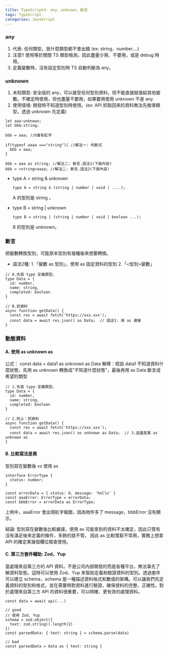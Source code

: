 ```yaml
---
title: TypeScript4- any、unknown、斷言
tags: TypeScript
categories: JavaScript
---
```

### any
1. 代表: 任何類型，放什麼類型都不會出錯 (ex: string、number....)
2. 注意‼️ 使用等於關閉 TS 類型檢測，因此盡量少用、不要用，或是 debug 時用。
3. 定義變數時，沒有設定型別時 TS 自動判斷為 any。

### unknown
1. 未知類型: 安全版的 any，可以接受任何型別資料，但不能直接賦值給其他變數。不確定時使用，但也盡量不要用，如果要用使用 unknown 不是 any
2. 使用情境: 開發時不知道型別時使用。(ex: API 抓取回來的資料無法先推導類型，透過 unknown 先定義)
<!--more-->
```
let aaa:unknown;
let bbb:string;

bbb = aaa; //b會有紅字

if(typeof aaaa ==="string"){ //解法一: 判斷式
  bbb = aaa; 
}

bbb = aaa as string; //解法二: 斷言.語法1(下面內容)
bbb = <string>aaaa; //解法二: 斷言.語法2(下面內容)
```

- type A = string & unknown
  ```
  type A = string & (string | number | void | ....);
  ```

  A 的型別是 string 。

- type B = string | unknown
  ```
  type B = string | (string | number | void | boolean ...);
  ```
  B 的型別是 unknown。

### 斷言
把變數轉換型別，可能原本型別有幾種後來想要轉換。
- 語法2種:
  1.「變數 as 型別」，使用 as 固定資料的型別
  2.「<型別>變數」

```
// A.先寫 type 定義類型。
type Data = {
  id: number,
  name: string,
  completed: boolean
}

// B.抓資料
async function getData() {
  const res = await fetch('https://xxx.xxx');
  const data = await res.json() as Data;  // 語法1: 用 as 連接
}
```

### 動態資料
#### A. 使用 as unknown as
公式： const data = data1 as unknown as Data
解釋：假設 data1 不知道資料什麼狀態，先用 as unknown 轉換成"不知道什麼狀態"，最後再用 as Data 斷言成希望的類型

```
// 1.先寫 type 定義類型。
type Data = {
  id: number,
  name: string,
  completed: boolean
}

// 2.同上：抓資料
async function getData() {
  const res = await fetch('https://xxx.xxx');
  const data = await res.json() as unknown as Data;  // 3.這邊差異 as unknown as
}
```

#### B. 比較寫法差異
型別寫在變數後 vs 使用 as
```
interface ErrorType {
  status: number;
}

const errorData = { status: 0, message: 'hello' }
const aaaError: ErrorType = errorData;
const bbbError = errorData as ErrorType;
```

上例中，aaaError 會出現紅字報錯，因為物件多了 message，bbbError 沒有顯示。

結論: 
型別寫在變數後比較嚴謹，使用 as 可能拿到的資料不太確定，因此只管有沒有滿足後來定義的條件，多餘的就不管。
因此 as 比較寬鬆不常用，實務上想拿 API 的確定某幾個欄位檢查使用。

#### C. 第三方套件輔助: Zod、Yup
當處理來自第三方的 API 資料，不是公司內部開發的而是各種平台，無法事先了解資料型態。這時可以使用 Zod、Yup 來幫助定義和驗證資料的型別。透過套件可以建立 schema，schema 是一種描述資料格式和數值的架構。可以讓我們先定義資料的型別和格式，並在需要時對資料進行驗證，確保資料的完整、正確性。對於處理來自第三方 API 的資料很重要，可以明確、更有效的處理資料。

```
const data = await api(...)

// good
// 使用 Zod, Yup
schema = zod.object({
  text: zod.string().length(2)
})
const parsedData: { text: string } = schema.parse(data)

// bad
const parsedData = data as { text: string }
```